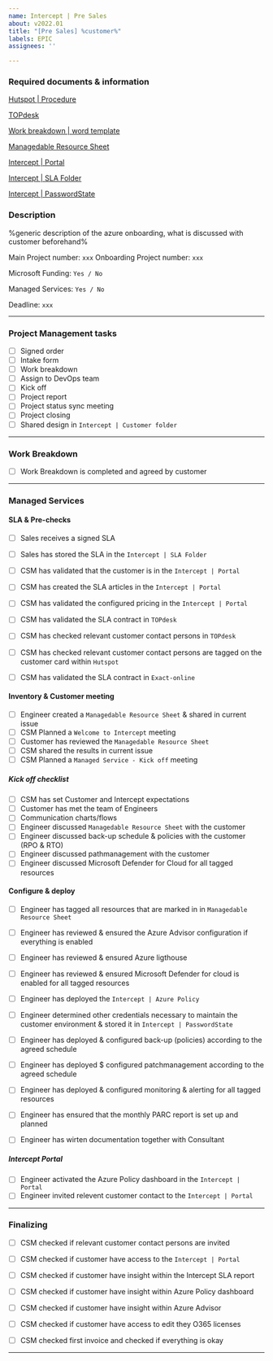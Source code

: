 ```yaml
---
name: Intercept | Pre Sales
about: v2022.01
title: "[Pre Sales] %customer%"
labels: EPIC
assignees: ''

---
```


### Required documents & information
[Hutspot | Procedure](https://interceptbv.sharepoint.com/:w:/g/huisstijl/EWrkRNRL6NFKt8LQFZ4yRwQBDo-Hiz7fhIHOzKA3uXhdKg?e=gf2gaV)

[TOPdesk](https://intercept.topdesk.net)

[Work breakdown | word template](https://interceptbv.sharepoint.com/:w:/g/huisstijl/EWrkRNRL6NFKt8LQFZ4yRwQBDo-Hiz7fhIHOzKA3uXhdKg?e=gf2gaV)

[Managedable Resource Sheet](https://github.com/InterceptBV/ms-generic-scripts/blob/main/Script-GenerateManagebleResourcesList/GenerateResourceListExcel.ps1)

[Intercept | Portal](https://management.intercept.cloud/)

[Intercept | SLA Folder](https://interceptbv.sharepoint.com/:f:/g/intercept/EgpCUNw-g7hPrFyWBE9hWJkBzXRjo0Nc8uC3oBusLeufCw)

[Intercept | PasswordState](https://pws.intercept.nl)



### Description
%generic description of the azure onboarding, what is discussed with customer beforehand% 

Main Project number: `xxx`
Onboarding Project number: `xxx`

Microsoft Funding: `Yes / No`

Managed Services: `Yes / No`

Deadline: `xxx`

---
### Project Management tasks

- [ ] Signed order 
- [ ] Intake form 
- [ ] Work breakdown 
- [ ] Assign to DevOps team 
- [ ] Kick off 
- [ ] Project report 
- [ ] Project status sync meeting 
- [ ] Project closing 
- [ ] Shared design in `Intercept | Customer folder`

---
### Work Breakdown

- [ ] Work Breakdown is completed and agreed by customer

---
### Managed Services

#### SLA & Pre-checks
   - [ ] Sales receives a signed SLA
   - [ ] Sales has stored the SLA in the `Intercept | SLA Folder`
   - [ ] CSM has validated that the customer is in the `Intercept | Portal`
   - [ ] CSM has created the SLA articles in the `Intercept | Portal`
   - [ ] CSM has validated the configured pricing in the `Intercept | Portal`
   - [ ] CSM has validated the SLA contract in `TOPdesk`
   - [ ] CSM has checked relevant customer contact persons in `TOPdesk`
   - [ ] CSM has checked relevant customer contact persons are tagged on the customer card within `Hutspot`
   - [ ] CSM has validated the SLA contract in `Exact-online`


#### Inventory & Customer meeting
   - [ ] Engineer created a `Managedable Resource Sheet` & shared in current issue 
   - [ ] CSM Planned a `Welcome to Intercept` meeting
   - [ ] Customer has reviewed the `Managedable Resource Sheet`
   - [ ] CSM shared the results in current issue
   - [ ] CSM Planned a `Managed Service - Kick off` meeting

##### Kick off checklist
   - [ ] CSM has set Customer and Intercept expectations
   - [ ] Customer has met the team of Engineers
   - [ ] Communication charts/flows
   - [ ] Engineer discussed `Managedable Resource Sheet` with the customer
   - [ ] Engineer discussed back-up schedule & policies with the customer (RPO & RTO)
   - [ ] Engineer discussed pathmanagement with the customer 
   - [ ] Engineer discussed Microsoft Defender for Cloud for all tagged resources

#### Configure & deploy
   - [ ] Engineer has tagged all resources that are marked in in `Managedable Resource Sheet`
   - [ ] Engineer has reviewed & ensured the Azure Advisor configuration if everything is enabled
   - [ ] Engineer has reviewed & ensured Azure ligthouse
   - [ ] Engineer has reviewed & ensured Microsoft Defender for cloud is enabled for all tagged resources
   - [ ] Engineer has deployed the `Intercept | Azure Policy`
   - [ ] Engineer determined other credentials necessary to maintain the customer environment & stored it in `Intercept | PasswordState`
   - [ ] Engineer has deployed & configured back-up (policies) according to the agreed schedule
   - [ ] Engineer has deployed $ configured patchmanagement according to the agreed schedule

   - [ ] Engineer has deployed & configured monitoring & alerting for all tagged resources
   - [ ] Engineer has ensured that the monthly PARC report is set up and planned
   - [ ] Engineer has wirten documentation together with Consultant 

##### Intercept Portal
   - [ ] Engineer activated the Azure Policy dashboard in the `Intercept | Portal`
   - [ ] Engineer invited relevent customer contact to the `Intercept | Portal`

---

### Finalizing
   - [ ] CSM checked if relevant customer contact persons are invited
   - [ ] CSM checked if customer have access to the `Intercept | Portal`
   - [ ] CSM checked if customer have insight within the Intercept SLA report
   - [ ] CSM checked if customer have insight within Azure Policy dashboard
   - [ ] CSM checked if customer have insight within Azure Advisor
   - [ ] CSM checked if customer have access to edit they O365 licenses

   - [ ] CSM checked first invoice and checked if everything is okay

---
